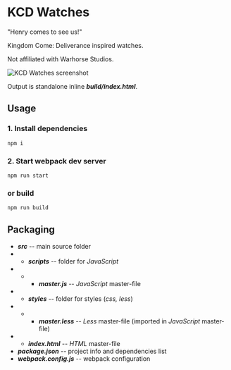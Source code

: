 # KCD Watches
"Henry comes to see us!"

Kingdom Come: Deliverance inspired watches. 

Not affiliated with Warhorse Studios.

![KCD Watches screenshot](https://i.imgur.com/RIS5p7X.png)

Output is standalone inline ***build/index.html***.

## Usage
### 1. Install dependencies
```npm i```
### 2. Start webpack dev server
```npm run start```
### or build 
```npm run build```

## Packaging
* ***src*** -- main source folder
* * ***scripts*** -- folder for *JavaScript*
* * * ***master.js*** -- *JavaScript* master-file
* * ***styles*** -- folder for styles (*css, less*)
* * * ***master.less*** -- *Less* master-file (imported in *JavaScript* master-file)
* * ***index.html*** -- *HTML* master-file
* ***package.json*** -- project info and dependencies list
* ***webpack.config.js*** -- webpack configuration